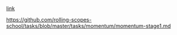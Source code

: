 [link](https://vladimirovicp.github.io/momentum/)

https://github.com/rolling-scopes-school/tasks/blob/master/tasks/momentum/momentum-stage1.md